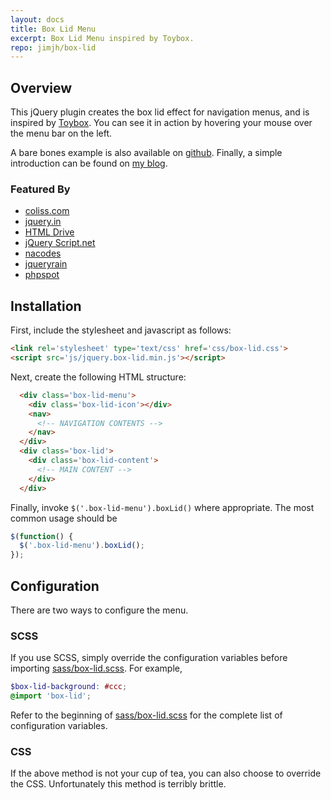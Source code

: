 ```yaml
---
layout: docs
title: Box Lid Menu
excerpt: Box Lid Menu inspired by Toybox.
repo: jimjh/box-lid
---
```


## Overview

This jQuery plugin creates the box lid effect for navigation menus, and is
inspired by [Toybox](http://www.toybox.co.nz/). You can see it in action by
hovering your mouse over the menu bar on the left.

A bare bones example is also available on [github](https://github.com/jimjh/box-lid).
Finally, a simple introduction can be found on [my blog](http://blog.jimjh.com/jquery-plugin-box-lid-menu.html).

### Featured By

- [coliss.com](http://coliss.com/articles/build-websites/operation/javascript/jquery-plugin-box-lid-menu.html)
- [jquery.in](http://jquer.in/jquery-navigation-and-menu-plugins-from-2012/box-lid/)
- [HTML Drive](http://www.htmldrive.net/items/show/1329/JQuery-Box-Lid-Menu-in-action-by-hovering-your-mouse-over-the-menu-bar-on-the-left)
- [jQuery Script.net](http://www.jqueryscript.net/menu/Easy-jQuery-3D-Side-Menu-Plugin-with-CSS3-Box-Lid.html)
- [nacodes](http://www.nacodes.com/2013/07/12/jQuery-plugin-for-Box-Lid-Menu)
- [jqueryrain](http://www.jqueryrain.com/2013/08/box-lid-menu-jquery-navigation-menus-plugin/)
- [phpspot](http://phpspot.org/blog/archives/2013/08/jqueryboxlid.html)

## Installation
First, include the stylesheet and javascript as follows:

```html
<link rel='stylesheet' type='text/css' href='css/box-lid.css'>
<script src='js/jquery.box-lid.min.js'></script>
```

Next, create the following HTML structure:

```html
  <div class='box-lid-menu'>
    <div class='box-lid-icon'></div>
    <nav>
      <!-- NAVIGATION CONTENTS -->
    </nav>
  </div>
  <div class='box-lid'>
    <div class='box-lid-content'>
      <!-- MAIN CONTENT -->
    </div>
  </div>
```

Finally, invoke `$('.box-lid-menu').boxLid()` where appropriate. The most
common usage should be

```js
$(function() {
  $('.box-lid-menu').boxLid();
});
```

## Configuration
There are two ways to configure the menu.

### SCSS
If you use SCSS, simply override the configuration variables before importing
[sass/box-lid.scss][sass]. For example,

```scss
$box-lid-background: #ccc;
@import 'box-lid';
```

Refer to the beginning of [sass/box-lid.scss][sass] for the complete list of
configuration variables.

### CSS
If the above method is not your cup of tea, you can also choose to override the CSS.
Unfortunately this method is terribly brittle.

  [demo]: http://jimjh.github.io/box-lid/demo.html
  [sass]: https://github.com/jimjh/box-lid/blob/master/sass/box-lid.scss

